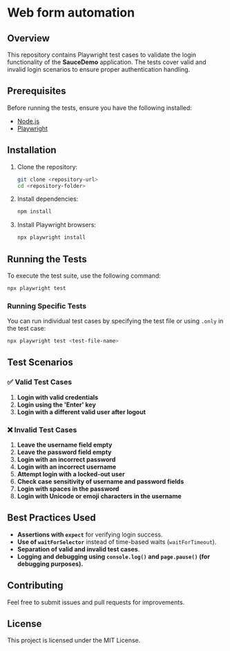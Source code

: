 # Web form automation

## Overview
This repository contains Playwright test cases to validate the login functionality of the **SauceDemo** application. The tests cover valid and invalid login scenarios to ensure proper authentication handling.

## Prerequisites
Before running the tests, ensure you have the following installed:
- [Node.js](https://nodejs.org/)
- [Playwright](https://playwright.dev/)

## Installation
1. Clone the repository:
   ```sh
   git clone <repository-url>
   cd <repository-folder>
   ```
2. Install dependencies:
   ```sh
   npm install
   ```
3. Install Playwright browsers:
   ```sh
   npx playwright install
   ```

## Running the Tests
To execute the test suite, use the following command:
```sh
npx playwright test
```

### Running Specific Tests
You can run individual test cases by specifying the test file or using `.only` in the test case:
```sh
npx playwright test <test-file-name>
```

## Test Scenarios
### ✅ **Valid Test Cases**
1. **Login with valid credentials**
2. **Login using the 'Enter' key**
3. **Login with a different valid user after logout**

### ❌ **Invalid Test Cases**
1. **Leave the username field empty**
2. **Leave the password field empty**
3. **Login with an incorrect password**
4. **Login with an incorrect username**
5. **Attempt login with a locked-out user**
6. **Check case sensitivity of username and password fields**
7. **Login with spaces in the password**
8. **Login with Unicode or emoji characters in the username**

## Best Practices Used
- **Assertions with `expect`** for verifying login success.
- **Use of `waitForSelector`** instead of time-based waits (`waitForTimeout`).
- **Separation of valid and invalid test cases**.
- **Logging and debugging using `console.log()` and `page.pause()` (for debugging purposes).**

## Contributing
Feel free to submit issues and pull requests for improvements.

## License
This project is licensed under the MIT License.

